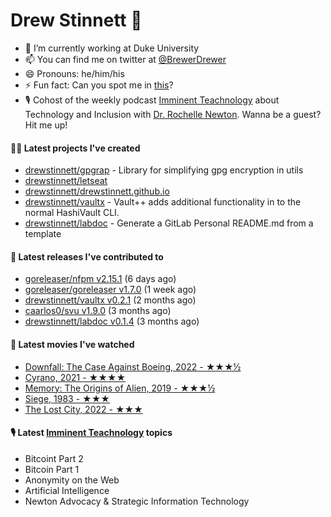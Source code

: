 
# Drew Stinnett 👋

- 🔭 I’m currently working at Duke University
- 📫 You can find me on twitter at [@BrewerDrewer](https://twitter.com/BrewerDrewer)
- 😄 Pronouns: he/him/his
- ⚡ Fun fact: Can you spot me in [this](https://www.youtube.com/watch?v=oL9WnB0qHBA)?
- 🎙 Cohost of the weekly podcast [Imminent Teachnology](https://podcast.imminentteachnology.com/) about Technology and Inclusion with [Dr. Rochelle Newton](https://www.linkedin.com/in/drrochellenewton/). Wanna be a guest? Hit me up!

#### 👨‍💻 Latest projects I've created
- [drewstinnett/gpgrap](https://github.com/drewstinnett/gpgrap) - Library for simplifying gpg encryption in utils
- [drewstinnett/letseat](https://github.com/drewstinnett/letseat)
- [drewstinnett/drewstinnett.github.io](https://github.com/drewstinnett/drewstinnett.github.io)
- [drewstinnett/vaultx](https://github.com/drewstinnett/vaultx) - Vault&#43;&#43; adds additional functionality in to the normal HashiVault CLI.
- [drewstinnett/labdoc](https://github.com/drewstinnett/labdoc) - Generate a GitLab Personal README.md from a template

#### 🚀 Latest releases I've contributed to
- [goreleaser/nfpm v2.15.1](https://github.com/goreleaser/nfpm/releases/tag/v2.15.1) (6 days ago)
- [goreleaser/goreleaser v1.7.0](https://github.com/goreleaser/goreleaser/releases/tag/v1.7.0) (1 week ago)
- [drewstinnett/vaultx v0.2.1](https://github.com/drewstinnett/vaultx/releases/tag/v0.2.1) (2 months ago)
- [caarlos0/svu v1.9.0](https://github.com/caarlos0/svu/releases/tag/v1.9.0) (3 months ago)
- [drewstinnett/labdoc v0.1.4](https://github.com/drewstinnett/labdoc/releases/tag/v0.1.4) (3 months ago)

#### 🍿 Latest movies I've watched
- [Downfall: The Case Against Boeing, 2022 - ★★★½](https://letterboxd.com/mondodrew/film/downfall-the-case-against-boeing/)
- [Cyrano, 2021 - ★★★★](https://letterboxd.com/mondodrew/film/cyrano-2021/)
- [Memory: The Origins of Alien, 2019 - ★★★½](https://letterboxd.com/mondodrew/film/memory-the-origins-of-alien/)
- [Siege, 1983 - ★★★](https://letterboxd.com/mondodrew/film/siege-1983/)
- [The Lost City, 2022 - ★★★](https://letterboxd.com/mondodrew/film/the-lost-city-2022/)

#### 🎙 Latest [Imminent Teachnology](https://podcast.imminentteachnology.com/) topics
- Bitcoint Part 2
- Bitcoin Part 1
- Anonymity on the Web
- Artificial Intelligence
- Newton Advocacy &amp; Strategic Information Technology